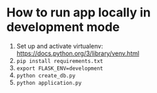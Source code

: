 # How to run app locally in development mode

1. Set up and activate virtualenv: https://docs.python.org/3/library/venv.html
1. `pip install requirements.txt`
1. `export FLASK_ENV=development`
1. `python create_db.py`
1. `python application.py`